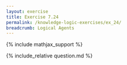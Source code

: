 ```yaml
---
layout: exercise
title: Exercise 7.24
permalink: /knowledge-logic-exercises/ex_24/
breadcrumb: Logical Agents
---
```


{% include mathjax_support %}

<div><i class="arrow-up loader" data-chapter="knowledge-logic-exercises" data-exercise="ex_24" data-rating="0"></i></div>
{% include_relative question.md %}
